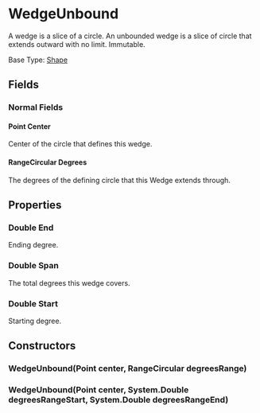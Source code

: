 # WedgeUnbound

A wedge is a slice of a circle. An unbounded wedge is a slice of circle that extends outward with no limit. Immutable.

Base Type: [Shape](Shape.md)

## Fields

### Normal Fields

#### Point Center

Center of the circle that defines this wedge.

#### RangeCircular Degrees

The degrees of the defining circle that this Wedge extends through.

## Properties

### Double End

Ending degree.

### Double Span

The total degrees this wedge covers.

### Double Start

Starting degree.

## Constructors

### WedgeUnbound(Point center, RangeCircular degreesRange)

### WedgeUnbound(Point center, System.Double degreesRangeStart, System.Double degreesRangeEnd)

